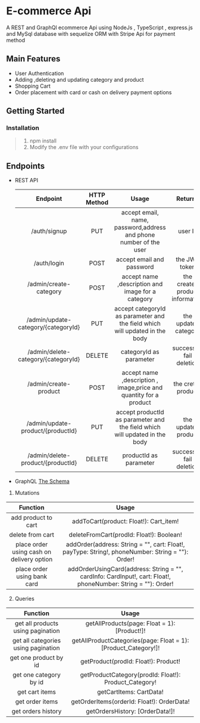 #  E-commerce Api

A REST and GraphQl ecommerce Api using NodeJs , TypeScript , express.js and MySql database with sequelize ORM with Stripe Api for payment method

## Main Features
* User Authentication
* Adding ,deleting and updating category and product
* Shopping Cart 
* Order placement with card or cash on delivery payment options

## Getting Started
### Installation 
> 1. npm install
> 2. Modify the .env file with your configurations 

## Endpoints
* REST API

    | Endpoint    | HTTP Method | Usage | Returns | Require Authentication |
    | :----------: |:-----------:|:-------:|:--------:|:----------:|
    |/auth/signup | PUT| accept email, name, password,address and phone number of the user | user Id | NO |
    | /auth/login | POST | accept email and password | the JWT token| NO |
    | /admin/create-category | POST | accept name ,description and image for a category | the created product information | YES |
    | /admin/update-category/{categoryId} | PUT | accept categoryId as parameter and the field which will updated in the body | the updated category | YES |    
    |/admin/delete-category/{categoryId} | DELETE |categoryId as parameter | success or fail deletion | YES
    |/admin/create-product |POST|accept name ,description , image,price and quantity for a product|the creted product|YES|
    |/admin/update-product/{productId}|PUT|accept productId as parameter and the field which will updated in the body|the updated product|YES|
    |/admin/delete-product/{productId}|DELETE|productId as parameter | success or fail deletion |YES|


* GraphQL [The Schema](https://github.com/AhmedKhames/E-Commerce-Api/blob/master/schema.gql)
1. Mutations

| Function    | Usage | 
| :----------: |:-----------:|
|add product to cart|addToCart(product: Float!): Cart_item!|
|delete from cart |deleteFromCart(prodId: Float!): Boolean!|
|place order using cash on delivery option |addOrder(address: String = "", cart: Float!, payType: String!, phoneNumber: String = ""): Order!|
|place order using bank card |addOrderUsingCard(address: String = "", cardInfo: CardInput!, cart: Float!, phoneNumber: String = ""): Order!|
  
2. Queries

| Function    | Usage | 
| :----------: |:-----------:|
|get all products using pagination |getAllProducts(page: Float = 1): [Product!]!|
|get all categories using pagination |getAllProductCategories(page: Float = 1): [Product_Category!]!|
|get one product by id |getProduct(prodId: Float!): Product!|
|get one category by id  |getProductCategory(prodId: Float!): Product_Category!|
|get cart items |getCartItems: CartData!|
|get order items|getOrderItems(orderId: Float!): OrderData!|
|get orders history|getOrdersHistory: [OrderData!]!| 
  




    
 

